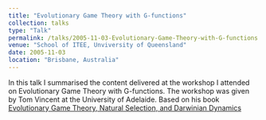 ```yaml
---
title: "Evolutionary Game Theory with G-functions"
collection: talks
type: "Talk"
permalink: /talks/2005-11-03-Evolutionary-Game-Theory-with-G-functions
venue: "School of ITEE, Unviversity of Queensland"
date: 2005-11-03
location: "Brisbane, Australia"
---
```


In this talk I summarised the content delivered at the workshop I attended
on Evolutionary Game Theory with G-functions. The workshop was given by
Tom Vincent  at the University of Adelaide. Based on his book 
[Evolutionary Game Theory, Natural Selection, and Darwinian Dynamics](https://www.amazon.com/Evolutionary-Natural-Selection-Darwinian-Dynamics/dp/0521841704)
